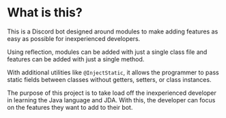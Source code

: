 # What is this?

This is a Discord bot designed around modules to make adding features as easy as possible for inexperienced developers.

Using reflection, modules can be added with just a single class file and features can be added with just a single method.

With additional utilities like `@InjectStatic`, it allows the programmer to pass static fields between classes without getters, setters, or class instances.

The purpose of this project is to take load off the inexperienced developer in learning the Java language and JDA. With this, the developer can focus on the features they want to add to their bot.